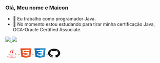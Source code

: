 ### Olá, Meu nome e Maicon 
- 🔭 Eu trabalho como programador Java.
- 🌱 No momento estou estudando para  tirar minha certificação  Java, OCA-Oracle Certified Associate.

<div>
  <a href="https://github.com/MaiconGSilva">
  <img height="150em" src="https://github-readme-stats.vercel.app/api?username=MaiconGSilva&show_icons=true&theme=dark&include_all_commits=true&count_private=true"/>
  <img height="150em" src="https://github-readme-stats.vercel.app/api/top-langs/?username=MaiconGSilva&layout=compact&langs_count=7&theme=dark"/>
</div>

 <div style="display: inline_block"><br>
  <img align="center" alt="Maicon-Java" height="30" width="40" src="https://raw.githubusercontent.com/devicons/devicon/master/icons//java/java-plain.svg">
  <img align="center" alt="Maicon-HTML" height="30" width="40" src="https://raw.githubusercontent.com/devicons/devicon/master/icons/html5/html5-original.svg">
  <img align="center" alt="Maicon-CSS" height="30" width="40" src="https://raw.githubusercontent.com/devicons/devicon/master/icons/css3/css3-original.svg">
  <img align="center" alt="Maicon-GuitHub" height="30" width="40" src="https://raw.githubusercontent.com/devicons/devicon/master/icons/github/github-original.svg">
</div>
 
 ##
